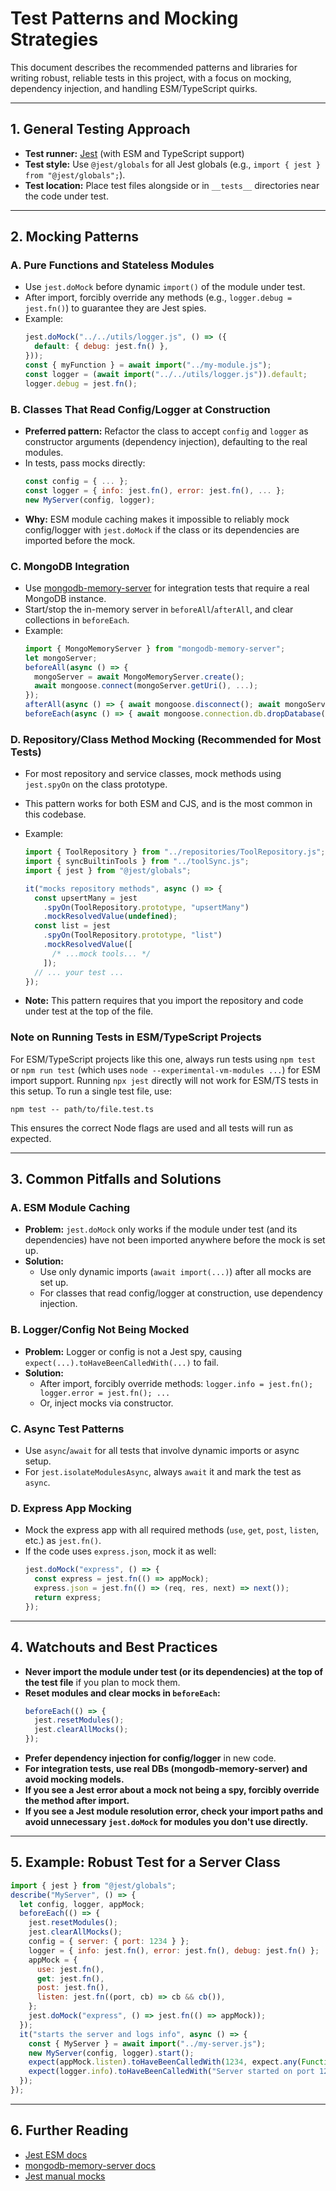 # Test Patterns and Mocking Strategies

This document describes the recommended patterns and libraries for writing robust, reliable tests in this project, with a focus on mocking, dependency injection, and handling ESM/TypeScript quirks.

---

## 1. **General Testing Approach**

- **Test runner:** [Jest](https://jestjs.io/) (with ESM and TypeScript support)
- **Test style:** Use `@jest/globals` for all Jest globals (e.g., `import { jest } from "@jest/globals";`).
- **Test location:** Place test files alongside or in `__tests__` directories near the code under test.

---

## 2. **Mocking Patterns**

### **A. Pure Functions and Stateless Modules**

- Use `jest.doMock` before dynamic `import()` of the module under test.
- After import, forcibly override any methods (e.g., `logger.debug = jest.fn()`) to guarantee they are Jest spies.
- Example:
  ```js
  jest.doMock("../../utils/logger.js", () => ({
    default: { debug: jest.fn() },
  }));
  const { myFunction } = await import("../my-module.js");
  const logger = (await import("../../utils/logger.js")).default;
  logger.debug = jest.fn();
  ```

### **B. Classes That Read Config/Logger at Construction**

- **Preferred pattern:** Refactor the class to accept `config` and `logger` as constructor arguments (dependency injection), defaulting to the real modules.
- In tests, pass mocks directly:
  ```js
  const config = { ... };
  const logger = { info: jest.fn(), error: jest.fn(), ... };
  new MyServer(config, logger);
  ```
- **Why:** ESM module caching makes it impossible to reliably mock config/logger with `jest.doMock` if the class or its dependencies are imported before the mock.

### **C. MongoDB Integration**

- Use [mongodb-memory-server](https://github.com/nodkz/mongodb-memory-server) for integration tests that require a real MongoDB instance.
- Start/stop the in-memory server in `beforeAll`/`afterAll`, and clear collections in `beforeEach`.
- Example:
  ```js
  import { MongoMemoryServer } from "mongodb-memory-server";
  let mongoServer;
  beforeAll(async () => {
    mongoServer = await MongoMemoryServer.create();
    await mongoose.connect(mongoServer.getUri(), ...);
  });
  afterAll(async () => { await mongoose.disconnect(); await mongoServer.stop(); });
  beforeEach(async () => { await mongoose.connection.db.dropDatabase(); });
  ```

### **D. Repository/Class Method Mocking (Recommended for Most Tests)**

- For most repository and service classes, mock methods using `jest.spyOn` on the class prototype.
- This pattern works for both ESM and CJS, and is the most common in this codebase.
- Example:

  ```js
  import { ToolRepository } from "../repositories/ToolRepository.js";
  import { syncBuiltinTools } from "../toolSync.js";
  import { jest } from "@jest/globals";

  it("mocks repository methods", async () => {
    const upsertMany = jest
      .spyOn(ToolRepository.prototype, "upsertMany")
      .mockResolvedValue(undefined);
    const list = jest
      .spyOn(ToolRepository.prototype, "list")
      .mockResolvedValue([
        /* ...mock tools... */
      ]);
    // ... your test ...
  });
  ```

- **Note:** This pattern requires that you import the repository and code under test at the top of the file.

### **Note on Running Tests in ESM/TypeScript Projects**

For ESM/TypeScript projects like this one, always run tests using `npm test` or `npm run test` (which uses `node --experimental-vm-modules ...`) for ESM import support. Running `npx jest` directly will not work for ESM/TS tests in this setup. To run a single test file, use:

```
npm test -- path/to/file.test.ts
```

This ensures the correct Node flags are used and all tests will run as expected.

---

## 3. **Common Pitfalls and Solutions**

### **A. ESM Module Caching**

- **Problem:** `jest.doMock` only works if the module under test (and its dependencies) have not been imported anywhere before the mock is set up.
- **Solution:**
  - Use only dynamic imports (`await import(...)`) after all mocks are set up.
  - For classes that read config/logger at construction, use dependency injection.

### **B. Logger/Config Not Being Mocked**

- **Problem:** Logger or config is not a Jest spy, causing `expect(...).toHaveBeenCalledWith(...)` to fail.
- **Solution:**
  - After import, forcibly override methods: `logger.info = jest.fn(); logger.error = jest.fn(); ...`
  - Or, inject mocks via constructor.

### **C. Async Test Patterns**

- Use `async`/`await` for all tests that involve dynamic imports or async setup.
- For `jest.isolateModulesAsync`, always `await` it and mark the test as `async`.

### **D. Express App Mocking**

- Mock the express app with all required methods (`use`, `get`, `post`, `listen`, etc.) as `jest.fn()`.
- If the code uses `express.json`, mock it as well:
  ```js
  jest.doMock("express", () => {
    const express = jest.fn(() => appMock);
    express.json = jest.fn(() => (req, res, next) => next());
    return express;
  });
  ```

---

## 4. **Watchouts and Best Practices**

- **Never import the module under test (or its dependencies) at the top of the test file** if you plan to mock them.
- **Reset modules and clear mocks in `beforeEach`:**
  ```js
  beforeEach(() => {
    jest.resetModules();
    jest.clearAllMocks();
  });
  ```
- **Prefer dependency injection for config/logger** in new code.
- **For integration tests, use real DBs (mongodb-memory-server) and avoid mocking models.**
- **If you see a Jest error about a mock not being a spy, forcibly override the method after import.**
- **If you see a Jest module resolution error, check your import paths and avoid unnecessary `jest.doMock` for modules you don't use directly.**

---

## 5. **Example: Robust Test for a Server Class**

```js
import { jest } from "@jest/globals";
describe("MyServer", () => {
  let config, logger, appMock;
  beforeEach(() => {
    jest.resetModules();
    jest.clearAllMocks();
    config = { server: { port: 1234 } };
    logger = { info: jest.fn(), error: jest.fn(), debug: jest.fn() };
    appMock = {
      use: jest.fn(),
      get: jest.fn(),
      post: jest.fn(),
      listen: jest.fn((port, cb) => cb && cb()),
    };
    jest.doMock("express", () => jest.fn(() => appMock));
  });
  it("starts the server and logs info", async () => {
    const { MyServer } = await import("../my-server.js");
    new MyServer(config, logger).start();
    expect(appMock.listen).toHaveBeenCalledWith(1234, expect.any(Function));
    expect(logger.info).toHaveBeenCalledWith("Server started on port 1234");
  });
});
```

---

## 6. **Further Reading**

- [Jest ESM docs](https://jestjs.io/docs/ecmascript-modules)
- [mongodb-memory-server docs](https://github.com/nodkz/mongodb-memory-server)
- [Jest manual mocks](https://jestjs.io/docs/manual-mocks)
